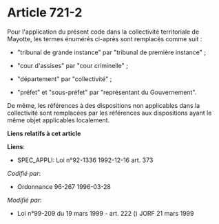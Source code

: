 # Article 721-2

Pour l'application du présent code dans la collectivité territoriale de Mayotte, les termes énumérés ci-après sont remplacés
comme suit :

- "tribunal de grande instance" par "tribunal de première instance" ;

- "cour d'assises" par "cour criminelle" ;

- "département" par "collectivité" ;

- "préfet" et "sous-préfet" par "représentant du Gouvernement".

De même, les références à des dispositions non applicables dans la collectivité sont remplacées par les références aux
dispositions ayant le même objet applicables localement.

**Liens relatifs à cet article**

**Liens**:

  - SPEC_APPLI: Loi n°92-1336 1992-12-16 art. 373

_Codifié par_:

  - Ordonnance 96-267 1996-03-28

_Modifié par_:

  - Loi n°99-209 du 19 mars 1999 - art. 222 () JORF 21 mars 1999
